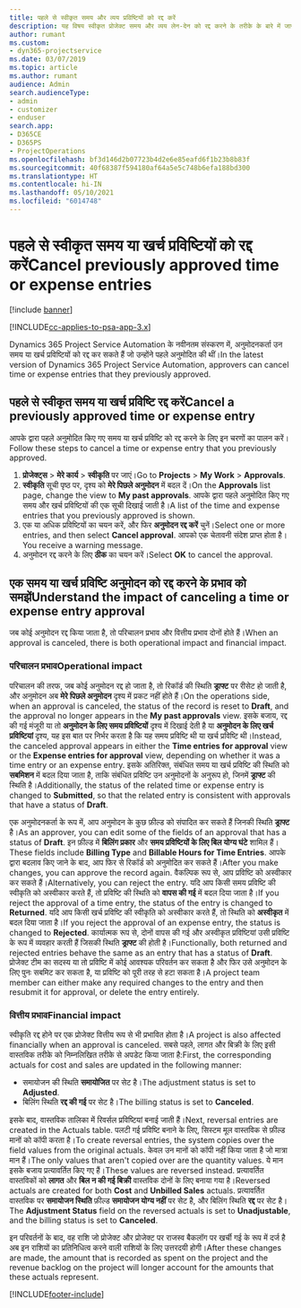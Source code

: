 ```yaml
---
title: पहले से स्वीकृत समय और व्यय प्रविष्टियों को रद्द करें
description: यह विषय स्वीकृत प्रोजेक्ट समय और व्यय लेन-देन को रद्द करने के तरीके के बारे में जानकारी प्रदान करता है।
author: rumant
ms.custom:
- dyn365-projectservice
ms.date: 03/07/2019
ms.topic: article
ms.author: rumant
audience: Admin
search.audienceType:
- admin
- customizer
- enduser
search.app:
- D365CE
- D365PS
- ProjectOperations
ms.openlocfilehash: bf3d146d2b07723b4d2e6e85eafd6f1b23b8b83f
ms.sourcegitcommit: 40f68387f594180af64a5e5c748b6efa188bd300
ms.translationtype: HT
ms.contentlocale: hi-IN
ms.lasthandoff: 05/10/2021
ms.locfileid: "6014748"
---
```

# <a name="cancel-previously-approved-time-or-expense-entries"></a><span data-ttu-id="513b9-103">पहले से स्वीकृत समय या खर्च प्रविष्टियों को रद्द करें</span><span class="sxs-lookup"><span data-stu-id="513b9-103">Cancel previously approved time or expense entries</span></span>

[!include [banner](../includes/psa-now-project-operations.md)]

[!INCLUDE[cc-applies-to-psa-app-3.x](../includes/cc-applies-to-psa-app-3x.md)]

<span data-ttu-id="513b9-104">Dynamics 365 Project Service Automation के नवीनतम संस्करण में, अनुमोदनकर्ता उन समय या खर्च प्रविष्टियों को रद्द कर सकते हैं जो उन्होंने पहले अनुमोदित की थीं।</span><span class="sxs-lookup"><span data-stu-id="513b9-104">In the latest version of Dynamics 365 Project Service Automation, approvers can cancel time or expense entries that they previously approved.</span></span>

## <a name="cancel-a-previously-approved-time-or-expense-entry"></a><span data-ttu-id="513b9-105">पहले से स्वीकृत समय या खर्च प्रविष्टि रद्द करें</span><span class="sxs-lookup"><span data-stu-id="513b9-105">Cancel a previously approved time or expense entry</span></span>

<span data-ttu-id="513b9-106">आपके द्वारा पहले अनुमोदित किए गए समय या खर्च प्रविष्टि को रद्द करने के लिए इन चरणों का पालन करें।</span><span class="sxs-lookup"><span data-stu-id="513b9-106">Follow these steps to cancel a time or expense entry that you previously approved.</span></span>

1. <span data-ttu-id="513b9-107">**प्रोजेक्ट्स** \> **मेरे कार्य** \> **स्वीकृति** पर जाएं।</span><span class="sxs-lookup"><span data-stu-id="513b9-107">Go to **Projects** \> **My Work** \> **Approvals**.</span></span>
2. <span data-ttu-id="513b9-108">**स्वीकृति** सूची पृष्ठ पर, दृश्य को **मेरे पिछले अनुमोदन** में बदल दें।</span><span class="sxs-lookup"><span data-stu-id="513b9-108">On the **Approvals** list page, change the view to **My past approvals**.</span></span> <span data-ttu-id="513b9-109">आपके द्वारा पहले अनुमोदित किए गए समय और खर्च प्रविष्टियों की एक सूची दिखाई जाती है।</span><span class="sxs-lookup"><span data-stu-id="513b9-109">A list of the time and expense entries that you previously approved is shown.</span></span>
3. <span data-ttu-id="513b9-110">एक या अधिक प्रविष्टियों का चयन करें, और फिर **अनुमोदन रद्द करें** चुनें।</span><span class="sxs-lookup"><span data-stu-id="513b9-110">Select one or more entries, and then select **Cancel approval**.</span></span> <span data-ttu-id="513b9-111">आपको एक चेतावनी संदेश प्राप्त होता है।</span><span class="sxs-lookup"><span data-stu-id="513b9-111">You receive a warning message.</span></span>
4. <span data-ttu-id="513b9-112">अनुमोदन रद्द करने के लिए **ठीक** का चयन करें।</span><span class="sxs-lookup"><span data-stu-id="513b9-112">Select **OK** to cancel the approval.</span></span>

## <a name="understand-the-impact-of-canceling-a-time-or-expense-entry-approval"></a><span data-ttu-id="513b9-113">एक समय या खर्च प्रविष्टि अनुमोदन को रद्द करने के प्रभाव को समझें</span><span class="sxs-lookup"><span data-stu-id="513b9-113">Understand the impact of canceling a time or expense entry approval</span></span>

<span data-ttu-id="513b9-114">जब कोई अनुमोदन रद्द किया जाता है, तो परिचालन प्रभाव और वित्तीय प्रभाव दोनों होते हैं।</span><span class="sxs-lookup"><span data-stu-id="513b9-114">When an approval is canceled, there is both operational impact and financial impact.</span></span>

### <a name="operational-impact"></a><span data-ttu-id="513b9-115">परिचालन प्रभाव</span><span class="sxs-lookup"><span data-stu-id="513b9-115">Operational impact</span></span>

<span data-ttu-id="513b9-116">परिचालन की तरफ, जब कोई अनुमोदन रद्द हो जाता है, तो रिकॉर्ड की स्थिति **ड्राफ्ट** पर रीसेट हो जाती है, और अनुमोदन अब **मेरे पिछले अनुमोदन** दृश्य में प्रकट नहीं होते हैं।</span><span class="sxs-lookup"><span data-stu-id="513b9-116">On the operations side, when an approval is canceled, the status of the record is reset to **Draft**, and the approval no longer appears in the **My past approvals** view.</span></span> <span data-ttu-id="513b9-117">इसके बजाय, रद्द की गई मंजूरी या तो **अनुमोदन के लिए समय प्रविष्टियों** दृश्य में दिखाई देती है या **अनुमोदन के लिए खर्च प्रविष्टियां** दृश्य, यह इस बात पर निर्भर करता है कि यह समय प्रविष्टि थी या खर्च प्रविष्टि थी।</span><span class="sxs-lookup"><span data-stu-id="513b9-117">Instead, the canceled approval appears in either the **Time entries for approval** view or the **Expense entries for approval** view, depending on whether it was a time entry or an expense entry.</span></span> <span data-ttu-id="513b9-118">इसके अतिरिक्त, संबंधित समय या खर्च प्रविष्टि की स्थिति को **सबमिशन** में बदल दिया जाता है, ताकि संबंधित प्रविष्टि उन अनुमोदनों के अनुरूप हो, जिनमें **ड्राफ्ट** की स्थिति है।</span><span class="sxs-lookup"><span data-stu-id="513b9-118">Additionally, the status of the related time or expense entry is changed to **Submitted**, so that the related entry is consistent with approvals that have a status of **Draft**.</span></span>

<span data-ttu-id="513b9-119">एक अनुमोदनकर्ता के रूप में, आप अनुमोदन के कुछ फ़ील्ड को संपादित कर सकते हैं जिनकी स्थिति **ड्राफ्ट** है।</span><span class="sxs-lookup"><span data-stu-id="513b9-119">As an approver, you can edit some of the fields of an approval that has a status of **Draft**.</span></span> <span data-ttu-id="513b9-120">इन फ़ील्ड में **बिलिंग प्रकार** और **समय प्रविष्टियों के लिए बिल योग्य घंटे** शामिल हैं।</span><span class="sxs-lookup"><span data-stu-id="513b9-120">These fields include **Billing Type** and **Billable Hours for Time Entries**.</span></span> <span data-ttu-id="513b9-121">आपके द्वारा बदलाव किए जाने के बाद, आप फिर से रिकॉर्ड को अनुमोदित कर सकते हैं।</span><span class="sxs-lookup"><span data-stu-id="513b9-121">After you make changes, you can approve the record again.</span></span> <span data-ttu-id="513b9-122">वैकल्पिक रूप से, आप प्रविष्टि को अस्वीकार कर सकते हैं।</span><span class="sxs-lookup"><span data-stu-id="513b9-122">Alternatively, you can reject the entry.</span></span> <span data-ttu-id="513b9-123">यदि आप किसी समय प्रविष्टि की स्वीकृति को अस्वीकार करते हैं, तो प्रविष्टि की स्थिति को **वापस की गई** में बदल दिया जाता है।</span><span class="sxs-lookup"><span data-stu-id="513b9-123">If you reject the approval of a time entry, the status of the entry is changed to **Returned**.</span></span> <span data-ttu-id="513b9-124">यदि आप किसी खर्च प्रविष्टि की स्वीकृति को अस्वीकार करते हैं, तो स्थिति को **अस्वीकृत** में बदल दिया जाता है।</span><span class="sxs-lookup"><span data-stu-id="513b9-124">If you reject the approval of an expense entry, the status is changed to **Rejected**.</span></span> <span data-ttu-id="513b9-125">कार्यात्मक रूप से, दोनों वापस की गई और अस्वीकृत प्रविष्टियां उसी प्रविष्टि के रूप में व्यवहार करती हैं जिसकी स्थिति **ड्राफ्ट** की होती है।</span><span class="sxs-lookup"><span data-stu-id="513b9-125">Functionally, both returned and rejected entries behave the same as an entry that has a status of **Draft**.</span></span> <span data-ttu-id="513b9-126">प्रोजेक्ट टीम का सदस्य या तो प्रविष्टि में कोई आवश्यक परिवर्तन कर सकता है और फिर उसे अनुमोदन के लिए पुनः सबमिट कर सकता है, या प्रविष्टि को पूरी तरह से हटा सकता है।</span><span class="sxs-lookup"><span data-stu-id="513b9-126">A project team member can either make any required changes to the entry and then resubmit it for approval, or delete the entry entirely.</span></span>

### <a name="financial-impact"></a><span data-ttu-id="513b9-127">वित्तीय प्रभाव</span><span class="sxs-lookup"><span data-stu-id="513b9-127">Financial impact</span></span>

<span data-ttu-id="513b9-128">स्वीकृति रद्द होने पर एक प्रोजेक्ट वित्तीय रूप से भी प्रभावित होता है।</span><span class="sxs-lookup"><span data-stu-id="513b9-128">A project is also affected financially when an approval is canceled.</span></span> <span data-ttu-id="513b9-129">सबसे पहले, लागत और बिक्री के लिए इसी वास्तविक तरीके को निम्नलिखित तरीके से अपडेट किया जाता है:</span><span class="sxs-lookup"><span data-stu-id="513b9-129">First, the corresponding actuals for cost and sales are updated in the following manner:</span></span>

- <span data-ttu-id="513b9-130">समायोजन की स्थिति **समायोजित** पर सेट है।</span><span class="sxs-lookup"><span data-stu-id="513b9-130">The adjustment status is set to **Adjusted**.</span></span>
- <span data-ttu-id="513b9-131">बिलिंग स्थिति **रद्द की गई** पर सेट है।</span><span class="sxs-lookup"><span data-stu-id="513b9-131">The billing status is set to **Canceled**.</span></span>

<span data-ttu-id="513b9-132">इसके बाद, वास्तविक तालिका में रिवर्सल प्रविष्टियां बनाई जाती हैं।</span><span class="sxs-lookup"><span data-stu-id="513b9-132">Next, reversal entries are created in the Actuals table.</span></span> <span data-ttu-id="513b9-133">पलटी गई प्रविष्टि बनाने के लिए, सिस्टम मूल वास्तविक से फ़ील्ड मानों को कॉपी करता है।</span><span class="sxs-lookup"><span data-stu-id="513b9-133">To create reversal entries, the system copies over the field values from the original actuals.</span></span> <span data-ttu-id="513b9-134">केवल उन मानों को कॉपी नहीं किया जाता है जो मात्रा मान हैं।</span><span class="sxs-lookup"><span data-stu-id="513b9-134">The only values that aren't copied over are the quantity values.</span></span> <span data-ttu-id="513b9-135">ये मान इसके बजाय प्रत्यावर्तित किए गए हैं।</span><span class="sxs-lookup"><span data-stu-id="513b9-135">These values are reversed instead.</span></span> <span data-ttu-id="513b9-136">प्रत्यावर्तित वास्तविकों को **लागत** और **बिल न की गई बिक्री** वास्तविक दोनों के लिए बनाया गया है।</span><span class="sxs-lookup"><span data-stu-id="513b9-136">Reversed actuals are created for both **Cost** and **Unbilled Sales** actuals.</span></span> <span data-ttu-id="513b9-137">प्रत्यावर्तित वास्तविक पर **समायोजन स्थिति** फ़ील्ड **समायोजन योग्य नहीं** पर सेट है, और बिलिंग स्थिति **रद्द** पर सेट है।</span><span class="sxs-lookup"><span data-stu-id="513b9-137">The **Adjustment Status** field on the reversed actuals is set to **Unadjustable**, and the billing status is set to **Canceled**.</span></span>

<span data-ttu-id="513b9-138">इन परिवर्तनों के बाद, वह राशि जो प्रोजेक्ट और प्रोजेक्ट पर राजस्व बैकलॉग पर खर्ची गई के रूप में दर्ज है अब इन राशियों का प्रतिनिधित्व करने वाली राशियों के लिए उत्तरदयी होगी।</span><span class="sxs-lookup"><span data-stu-id="513b9-138">After these changes are made, the amount that is recorded as spent on the project and the revenue backlog on the project will longer account for the amounts that these actuals represent.</span></span>


[!INCLUDE[footer-include](../includes/footer-banner.md)]